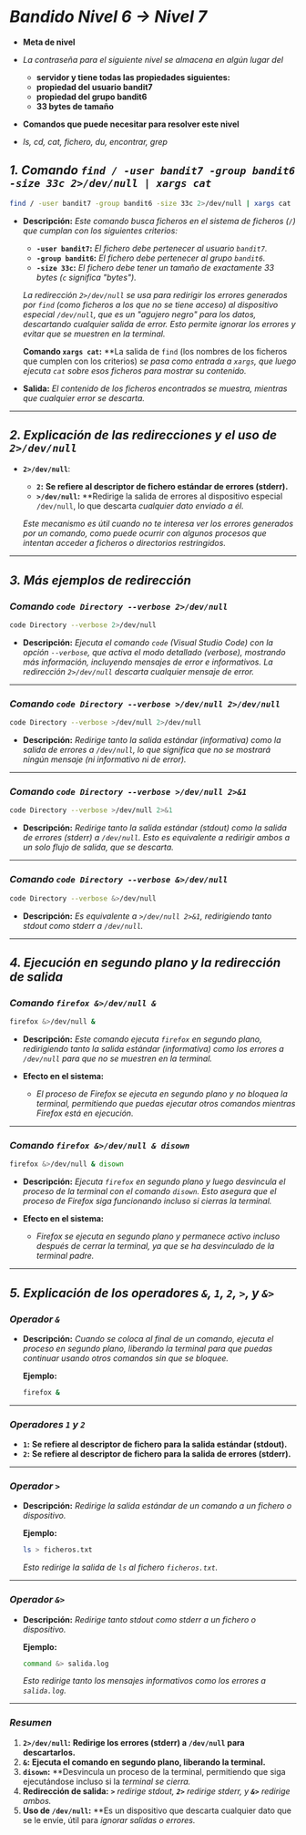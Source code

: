 <!-- Autor: Daniel Benjamin Perez Morales -->
<!-- GitHub: https://github.com/DanielBenjaminPerezMoralesDev13 -->
<!-- Gitlab: https://gitlab.com/DanielBenjaminPerezMoralesDev13 -->
<!-- Correo electrónico: danielperezdev@proton.me -->

# ***Bandido Nivel 6 → Nivel 7***

- **Meta de nivel**

- *La contraseña para el siguiente nivel se almacena en algún lugar del*
  - **servidor y tiene todas las propiedades siguientes:**
  - **propiedad del usuario bandit7**
  - **propiedad del grupo bandit6**
  - **33 bytes de tamaño**

- **Comandos que puede necesitar para resolver este nivel**

- *ls, cd, cat, fichero, du, encontrar, grep*

## ***1. Comando `find / -user bandit7 -group bandit6 -size 33c 2>/dev/null | xargs cat`***

```bash
find / -user bandit7 -group bandit6 -size 33c 2>/dev/null | xargs cat
```

- **Descripción:** *Este comando busca ficheros en el sistema de ficheros (`/`) que cumplan con los siguientes criterios:*
  - **`-user bandit7`:** *El fichero debe pertenecer al usuario `bandit7`.*
  - **`-group bandit6`:** *El fichero debe pertenecer al grupo `bandit6`.*
  - **`-size 33c`:** *El fichero debe tener un tamaño de exactamente 33 bytes (`c` significa "bytes").*
  
  *La redirección `2>/dev/null` se usa para redirigir los errores generados por `find` (como ficheros a los que no se tiene acceso) al dispositivo especial `/dev/null`, que es un "agujero negro" para los datos, descartando cualquier salida de error. Esto permite ignorar los errores y evitar que se muestren en la terminal.*

  **Comando `xargs cat`:** **La salida de `find` (los nombres de los ficheros que cumplen con los criterios) *se pasa como entrada a `xargs`, que luego ejecuta `cat` sobre esos ficheros para mostrar su contenido.*

- **Salida:** *El contenido de los ficheros encontrados se muestra, mientras que cualquier error se descarta.*

---

## ***2. Explicación de las redirecciones y el uso de `2>/dev/null`***

- **`2>/dev/null`**:
  - **`2`:** **Se refiere al descriptor de fichero estándar de errores (stderr).**
  - **`>/dev/null`:** **Redirige la salida de errores al dispositivo especial `/dev/null`, lo que descarta *cualquier dato enviado a él.*

  *Este mecanismo es útil cuando no te interesa ver los errores generados por un comando, como puede ocurrir con algunos procesos que intentan acceder a ficheros o directorios restringidos.*

---

## ***3. Más ejemplos de redirección***

### ***Comando `code Directory --verbose 2>/dev/null`***

```bash
code Directory --verbose 2>/dev/null
```

- **Descripción:** *Ejecuta el comando `code` (Visual Studio Code) con la opción `--verbose`, que activa el modo detallado (verbose), mostrando más información, incluyendo mensajes de error e informativos. La redirección `2>/dev/null` descarta cualquier mensaje de error.*

---

### ***Comando `code Directory --verbose >/dev/null 2>/dev/null`***

```bash
code Directory --verbose >/dev/null 2>/dev/null
```

- **Descripción:** *Redirige tanto la salida estándar (informativa) como la salida de errores a `/dev/null`, lo que significa que no se mostrará ningún mensaje (ni informativo ni de error).*

---

### ***Comando `code Directory --verbose >/dev/null 2>&1`***

```bash
code Directory --verbose >/dev/null 2>&1
```

- **Descripción:** *Redirige tanto la salida estándar (stdout) como la salida de errores (stderr) a `/dev/null`. Esto es equivalente a redirigir ambos a un solo flujo de salida, que se descarta.*

---

### ***Comando `code Directory --verbose &>/dev/null`***

```bash
code Directory --verbose &>/dev/null
```

- **Descripción:** *Es equivalente a `>/dev/null 2>&1`, redirigiendo tanto stdout como stderr a `/dev/null`.*

---

## ***4. Ejecución en segundo plano y la redirección de salida***

### ***Comando `firefox &>/dev/null &`***

```bash
firefox &>/dev/null &
```

- **Descripción:** *Este comando ejecuta `firefox` en segundo plano, redirigiendo tanto la salida estándar (informativa) como los errores a `/dev/null` para que no se muestren en la terminal.*

- **Efecto en el sistema:**
  - *El proceso de Firefox se ejecuta en segundo plano y no bloquea la terminal, permitiendo que puedas ejecutar otros comandos mientras Firefox está en ejecución.*

---

### ***Comando `firefox &>/dev/null & disown`***

```bash
firefox &>/dev/null & disown
```

- **Descripción:** *Ejecuta `firefox` en segundo plano y luego desvincula el proceso de la terminal con el comando `disown`. Esto asegura que el proceso de Firefox siga funcionando incluso si cierras la terminal.*

- **Efecto en el sistema:**
  - *Firefox se ejecuta en segundo plano y permanece activo incluso después de cerrar la terminal, ya que se ha desvinculado de la terminal padre.*

---

## ***5. Explicación de los operadores `&`, `1`, `2`, `>`, y `&>`***

### ***Operador `&`***

- **Descripción:** *Cuando se coloca al final de un comando, ejecuta el proceso en segundo plano, liberando la terminal para que puedas continuar usando otros comandos sin que se bloquee.*

  **Ejemplo:**

  ```bash
  firefox &
  ```

---

### ***Operadores `1` y `2`***

- **`1`:** **Se refiere al descriptor de fichero para la salida estándar (stdout).**
- **`2`:** **Se refiere al descriptor de fichero para la salida de errores (stderr).**

---

### ***Operador `>`***

- **Descripción:** *Redirige la salida estándar de un comando a un fichero o dispositivo.*

  **Ejemplo:**

  ```bash
  ls > ficheros.txt
  ```

  *Esto redirige la salida de `ls` al fichero `ficheros.txt`.*

---

### ***Operador `&>`***

- **Descripción:** *Redirige tanto stdout como stderr a un fichero o dispositivo.*

  **Ejemplo:**

  ```bash
  command &> salida.log
  ```

  *Esto redirige tanto los mensajes informativos como los errores a `salida.log`.*

---

### ***Resumen***

1. **`2>/dev/null`:** **Redirige los errores (stderr) a `/dev/null` para descartarlos.**
2. **`&`:** **Ejecuta el comando en segundo plano, liberando la terminal.**
3. **`disown`:** **Desvincula un proceso de la terminal, permitiendo que siga ejecutándose incluso si la *terminal se cierra.*
4. **Redirección de salida:** ***`>`** redirige stdout, **`2>`** redirige stderr, y **`&>`** redirige ambos.*
5. **Uso de `/dev/null`:** **Es un dispositivo que descarta cualquier dato que se le envíe, útil para *ignorar salidas o errores.*
